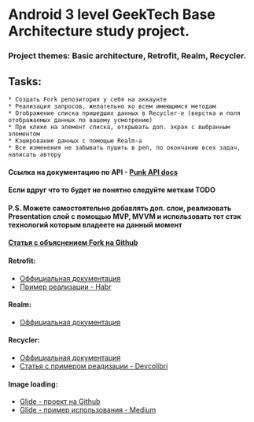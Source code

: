 # Android 3 level GeekTech Base Architecture study project.
### Project themes: Basic architecture, Retrofit, Realm, Recycler.

## Tasks:
    * Создать Fork репозитория у себя на аккаунте
    * Реализация запросов, желательно ко всем имеющимся методам 
    * Отображение списка пришедших данных в Recycler-e (верстка и поля отображаемых данных по вашему усмотрению)
    * При клике на элемент списка, открывать доп. экран с выбранным элементом
    * Кэширование данных с помощью Realm-a
    * Все изменения не забывать пушить в реп, по окончанию всех задач, написать автору 
    
#### Ссылка на документацию по API - [Punk API docs](https://punkapi.com/documentation/v2)

#### Если вдруг что то будет не понятно следуйте меткам TODO

#### P.S. Можете самостоятельно добавлять доп. слои, реализовать Presentation слой с помощью MVP, MVVM и использовать тот стэк технологий которым владеете на данный момент

#### [Статья с объяснением Fork на Github](http://gearmobile.github.io/git/fork-github/)

#### Retrofit:
- [Оффициальная документация](https://square.github.io/retrofit/)
- [Пример реализации - Habr](https://habr.com/post/314028/)

#### Realm:
- [Оффициальная документация](https://realm.io/docs/java/latest/)

#### Recycler:
- [Оффициальная документация](https://developer.android.com/guide/topics/ui/layout/recyclerview)
- [Статья с примером реадизации - Devсolibri](https://devcolibri.com/%D0%BA%D0%B0%D0%BA-%D1%80%D0%B0%D0%B1%D0%BE%D1%82%D0%B0%D1%82%D1%8C-%D1%81-recyclerview/)

#### Image loading:
- [Glide - проект на Github](https://github.com/bumptech/glide)
- [Glide - пример использования - Medium](https://medium.com/@elye.project/glide-image-loader-the-basic-798db220bb44)

    
    